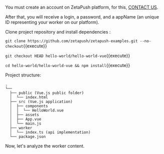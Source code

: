 You must create an account on ZetaPush platform, for this, [CONTACT US](https://www.zetapush.com/sign-up-for-a-free-trial).

After that, you will receive a login, a password, and a appName (an unique ID representing your worker on our platform).

Clone project repository and install dependencies :

`git clone https://github.com/zetapush/zetapush-examples.git --no-checkout`{{execute}}

`git checkout HEAD hello-world/hello-world-vue`{{execute}}

`cd hello-world/hello-world-vue && npm install`{{execute}}

Project structure:
```console
.
└──
  ├── public (Vue.js public folder)
  │  └── index.html
  ├── src (Vue.js application)
  │  ├── components
  │  │	└── HelloWorld.vue
  │  ├── assets
  │  ├── App.vue
  │  └── main.js
  ├── worker
  │  └── index.ts (api implementation)
  └── package.json
```

Now, let's analyze the worker content.